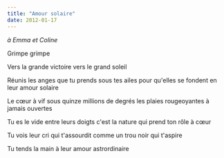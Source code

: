 ```yaml
---
title: "Amour solaire"
date: 2012-01-17
---
```


*à Emma et Coline*

Grimpe
grimpe

Vers la grande victoire
vers le grand soleil

Réunis les anges que tu prends sous tes ailes
pour qu'elles se fondent en leur amour solaire

Le cœur à vif sous quinze millions de degrés
les plaies rougeoyantes à jamais ouvertes

Tu es le vide entre leurs doigts
c'est la nature qui prend ton rôle à cœur

Tu vois leur cri qui t'assourdit
comme un trou noir qui t'aspire

Tu tends la main
à leur amour astrordinaire
